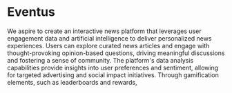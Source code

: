 # Eventus
We aspire to create an interactive news platform that leverages user engagement data and artificial intelligence to deliver personalized news experiences. Users can explore curated news articles and engage with thought-provoking opinion-based questions, driving meaningful discussions and fostering a sense of community. The platform's data analysis capabilities provide insights into user preferences and sentiment, allowing for targeted advertising and social impact initiatives. Through gamification elements, such as leaderboards and rewards,
